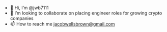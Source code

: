 - 👋 Hi, I’m @jwb7111
- 💞️ I’m looking to collaborate on placing engineer roles for growing crypto companies
- 📫 How to reach me jacobwellsbrown@gmail.com

<!---
jwb7111/jwb7111 is a ✨ special ✨ repository because its `README.md` (this file) appears on your GitHub profile.
You can click the Preview link to take a look at your changes.
--->
